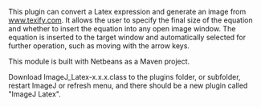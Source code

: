 This plugin can convert a Latex expression and generate an image from www.texify.com. 
It allows the user to specify the final size of the equation and whether to insert 
the equation into any open image window. The equation is inserted to the target window
and automatically selected for further operation, such as moving with the arrow keys.

This module is built with Netbeans as a Maven project.

Download ImageJ_Latex-x.x.x.class to the plugins folder, or subfolder, restart ImageJ or refresh menu,
and there should be a new plugin called "ImageJ Latex".